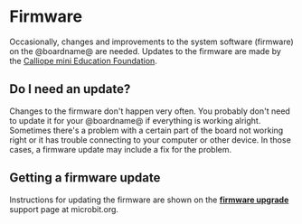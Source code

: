 # Firmware

Occasionally, changes and improvements to the system software (firmware) on the @boardname@ are needed. Updates to the firmware are made by the [Calliope mini Education Foundation](http://microbit.org/about).

## Do I need an update?

Changes to the firmware don't happen very often. You probably don't need to update it for your @boardname@ if everything is working alright. Sometimes there's a problem with a certain part of the board not working right or it has trouble connecting to your computer or other device. In those cases, a firmware update may include a fix for the problem.

## Getting a firmware update

Instructions for updating the firmware are shown on the **[firmware upgrade](https://microbit.org/guide/firmware/)** support page at microbit.org.
